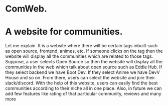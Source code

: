# ComWeb.
# A website for communities.
Let me explain. 
It is a website where there will be certain tags inbuilt such as open source, frontend, animes, etc. If someone clicks on the tag then the website will display all the communities which are related to those tags. Suppose, a user selects Open Source so then the website will display all the communities in the web which talk about open source such as Eddie Hub. If they select backend we have Boot Dev. If they select Anime we have DevV House and so on. From there, users can select the website and join their slack/discord. 
With the help of this website, users can easily find the best communities according to their niche all in one place. 
Also, in future we can add few features like rating of that particular community, reviews and many more
